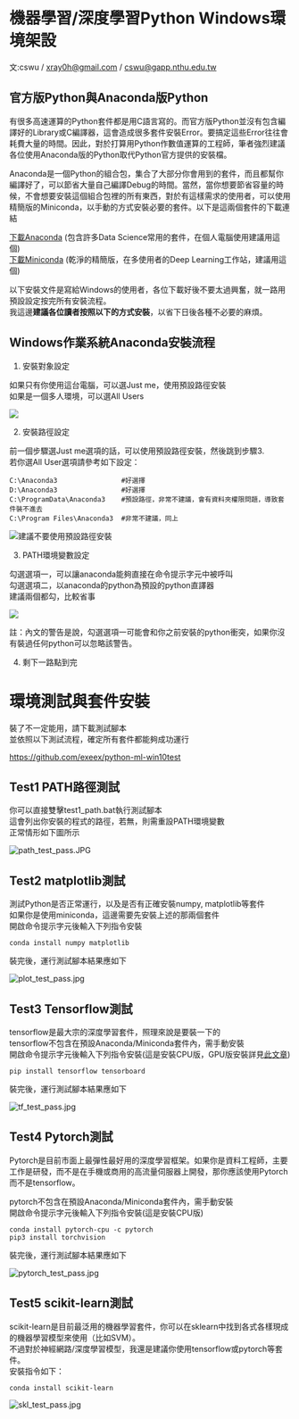 # 機器學習/深度學習Python Windows環境架設
文:cswu / xray0h@gmail.com / cswu@gapp.nthu.edu.tw

## 官方版Python與Anaconda版Python

有很多高速運算的Python套件都是用C語言寫的。而官方版Python並沒有包含編譯好的Library或C編譯器，這會造成很多套件安裝Error。要搞定這些Error往往會耗費大量的時間。因此，對於打算用Python作數值運算的工程師，筆者強烈建議各位使用Anaconda版的Python取代Python官方提供的安裝檔。

Anaconda是一個Python的組合包，集合了大部分你會用到的套件，而且都幫你編譯好了，可以節省大量自己編譯Debug的時間。當然，當你想要節省容量的時候，不會想要安裝這個組合包裡的所有東西，對於有這樣需求的使用者，可以使用精簡版的Miniconda，以手動的方式安裝必要的套件。以下是這兩個套件的下載連結

[下載Anaconda](https://www.anaconda.com/download/)  (包含許多Data Science常用的套件，在個人電腦使用建議用這個)  
[下載Miniconda](https://conda.io/miniconda.html) (乾淨的精簡版，在多使用者的Deep Learning工作站，建議用這個)  

以下安裝文件是寫給Windows的使用者，各位下載好後不要太過興奮，就一路用預設設定按完所有安裝流程。  
我這邊**建議各位讀者按照以下的方式安裝**，以省下日後各種不必要的麻煩。



## Windows作業系統Anaconda安裝流程
1. 安裝對象設定

如果只有你使用這台電腦，可以選Just me，使用預設路徑安裝  
如果是一個多人環境，可以選All Users


![](https://2.bp.blogspot.com/-Fr7AmrUayJk/WnFjQdyabfI/AAAAAAAACt4/ub1HxrR_0qYsoRDHwECo9u739B1N6Q-6QCEwYBhgL/s640/9.JPG)

2. 安裝路徑設定

前一個步驟選Just me選項的話，可以使用預設路徑安裝，然後跳到步驟3.  
若你選All User選項請參考如下設定：  

    C:\Anaconda3                #好選擇
    D:\Anaconda3                #好選擇
    C:\ProgramData\Anaconda3    #預設路徑，非常不建議，會有資料夾權限問題，導致套件裝不進去
    C:\Program Files\Anaconda3  #非常不建議，同上
![建議不要使用預設路徑安裝](https://i.stack.imgur.com/lzkSW.png)




3. PATH環境變數設定

勾選選項一，可以讓anaconda能夠直接在命令提示字元中被呼叫  
勾選選項二，以anaconda的python為預設的python直譯器  
建議兩個都勾，比較省事  

![](https://4.bp.blogspot.com/-Rca9z7q2X2A/WnFjLiaAo-I/AAAAAAAACtw/KFK77JVMMH8jZaBynlDWvu4iAEiIGn2IQCEwYBhgL/s640/10.JPG)


註：內文的警告是說，勾選選項一可能會和你之前安裝的python衝突，如果你沒有裝過任何python可以忽略該警告。  


4. 剩下一路點到完  
# 環境測試與套件安裝

裝了不一定能用，請下載測試腳本  
並依照以下測試流程，確定所有套件都能夠成功運行  

https://github.com/exeex/python-ml-win10test


## Test1 PATH路徑測試

你可以直接雙擊test1_path.bat執行測試腳本  
這會列出你安裝的程式的路徑，若無，則需重設PATH環境變數  
正常情形如下圖所示  

![path_test_pass.JPG](https://github.com/exeex/python-ml-win10test/blob/master/test_pass_img/path_test_pass.JPG?raw=true)

## Test2 matplotlib測試

測試Python是否正常運行，以及是否有正確安裝numpy, matplotlib等套件  
如果你是使用miniconda，這邊需要先安裝上述的那兩個套件  
開啟命令提示字元後輸入下列指令安裝  

    conda install numpy matplotlib

裝完後，運行測試腳本結果應如下  

![plot_test_pass.jpg](https://github.com/exeex/python-ml-win10test/blob/master/test_pass_img/plot_test_pass.jpg?raw=true)

## Test3 Tensorflow測試

tensorflow是最大宗的深度學習套件，照理來說是要裝一下的  
tensorflow不包含在預設Anaconda/Miniconda套件內，需手動安裝  
開啟命令提示字元後輸入下列指令安裝(這是安裝CPU版，GPU版安裝詳見[此文章](https://mark-down-now.blogspot.com/2018/01/tensorflow-gpu-x-windows-10.html))

    pip install tensorflow tensorboard
 
裝完後，運行測試腳本結果應如下  

![tf_test_pass.jpg](https://github.com/exeex/python-ml-win10test/blob/master/test_pass_img/tf_test_pass.jpg?raw=true)

## Test4 Pytorch測試

Pytorch是目前市面上最彈性最好用的深度學習框架。如果你是資料工程師，主要工作是研發，而不是在手機或商用的高流量伺服器上開發，那你應該使用Pytorch而不是tensorflow。  

pytorch不包含在預設Anaconda/Miniconda套件內，需手動安裝  
開啟命令提示字元後輸入下列指令安裝(這是安裝CPU版)  

    conda install pytorch-cpu -c pytorch 
    pip3 install torchvision

裝完後，運行測試腳本結果應如下  

![pytorch_test_pass.jpg](https://github.com/exeex/python-ml-win10test/blob/master/test_pass_img/pytorch_test_pass.jpg?raw=true)

## Test5 scikit-learn測試

scikit-learn是目前最泛用的機器學習套件，你可以在sklearn中找到各式各樣現成的機器學習模型來使用（比如SVM）。  
不過對於神經網路/深度學習模型，我還是建議你使用tensorflow或pytorch等套件。  
安裝指令如下：

    conda install scikit-learn
![skl_test_pass.jpg](https://github.com/exeex/python-ml-win10test/blob/master/test_pass_img/skl_test_pass.jpg?raw=true)


